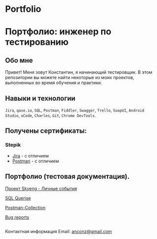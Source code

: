 # Portfolio
# Портфолио: инженер по тестированию
## Обо мне
Привет! Меня зовут Константин, я начинающий тестировщик.
В этом репозитории вы можете найти некоторые из моих проектов, выполненных во время обучения и практики.
## Навыки и технологии
``Jira``, ``qase.io``, ``SQL``, ``Postman``, ``Fiddler``, ``Swagger``, ``Trello``,
``SoapUI``, ``Android Studio``, ``xCode``, ``Charles``, ``Git``, ``Chrome DevTools``.

## Получены сертификаты:
### Stepik
- [Jira](https://stepik.org/cert/2004407) - с отличием
- [Postman](https://stepik.org/cert/2099303) - с отличием

## Портфолио (тестовая документация).
[Проект Skyeng - Личные события](https://github.com/Power0-1972/SkyengLS.git)

[SQL Querise](https://github.com/Power0-1972/SQL-Querise.git)

[Postman-Collection](https://github.com/Power0-1972/Postman-Collection.git)

[Bug reports](https://github.com/Power0-1972/Bug-Reports.git)

[]()

[]()

##


Контактная информация
Email: anconz@gmail.com
